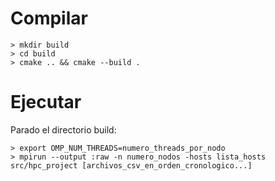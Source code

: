 # Compilar

```
> mkdir build
> cd build
> cmake .. && cmake --build .
```

# Ejecutar

Parado el directorio build:

```
> export OMP_NUM_THREADS=numero_threads_por_nodo
> mpirun --output :raw -n numero_nodos -hosts lista_hosts src/hpc_project [archivos_csv_en_orden_cronologico...]
```
